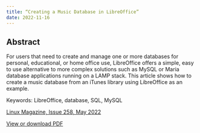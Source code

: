 ```yaml
---
title: “Creating a Music Database in LibreOffice”
date: 2022-11-16
---
```


## Abstract
For users that need to create and manage one or more databases for personal, educational, or home office use, LibreOffice offers a simple, easy to use alternative to more complex solutions such as MySQL or Maria database applications running on a LAMP stack. This article shows how to create a music database from an iTunes library using LibreOffice as an example.

Keywords: LibreOffice, database, SQL, MySQL

[Linux Magazine, Issue 258, May 2022](https://www.linux-magazine.com/Issues/2022/258/LibreOffice-Music-Database/(language)/eng-US)

[View or download PDF](https://docdevel2.github.io/jcportfolio/Creating-a-Music-Database-in-LibreOffice.pdf)

